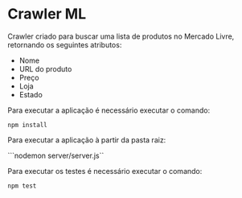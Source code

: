 # Crawler ML

Crawler criado para buscar uma lista de produtos no Mercado Livre, retornando os seguintes atributos:
- Nome
- URL do produto
- Preço
- Loja
- Estado

Para executar a aplicação é necessário executar o comando:

```npm install```

Para executar a aplicação à partir da pasta raiz:

```nodemon server/server.js``

Para executar os testes é necessário executar o comando:

```npm test```